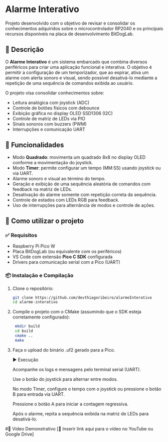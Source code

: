 # Alarme Interativo

Projeto desenvolvido com o objetivo de revisar e consolidar os conhecimentos adquiridos sobre o microcontrolador RP2040 e os principais recursos disponíveis na placa de desenvolvimento BitDogLab.

## 📝 Descrição

O **Alarme Interativo** é um sistema embarcado que combina diversos periféricos para criar uma aplicação funcional e interativa. O objetivo é permitir a configuração de um temporizador, que ao expirar, ativa um alarme com alerta sonoro e visual, sendo possível desativá-lo mediante a repetição de uma sequência de comandos exibida ao usuário.

O projeto visa consolidar conhecimentos sobre:
- Leitura analógica com joystick (ADC)
- Controle de botões físicos com debounce
- Exibição gráfica no display OLED SSD1306 (I2C)
- Controle de matriz de LEDs via PIO
- Sinais sonoros com buzzers (PWM)
- Interrupções e comunicação UART

## 🚀 Funcionalidades

- Modo **Quadrado**: movimenta um quadrado 8x8 no display OLED conforme a movimentação do joystick.
- Modo **Timer**: permite configurar um tempo (MM:SS) usando joystick ou via UART.
- Alarme sonoro e visual ao término do tempo.
- Geração e exibição de uma sequência aleatória de comandos com feedback na matriz de LEDs.
- Desativação do alarme somente com repetição correta da sequência.
- Controle de estados com LEDs RGB para feedback.
- Uso de interrupções para alternância de modos e controle de ações.

## 🔧 Como utilizar o projeto

### ✅ Requisitos

- Raspberry Pi Pico W
- Placa BitDogLab (ou equivalente com os periféricos)
- VS Code com extensão **Pico C SDK** configurada
- Drivers para comunicação serial com a Pico (UART)

### 📦 Instalação e Compilação

1. Clone o repositório:
   ```bash
   git clone https://github.com/devthiagoribeiro/alarmeInterativo
   cd alarme-interativo

2. Compile o projeto com o CMake (assumindo que o SDK esteja corretamente configurado):
   ```bash
    mkdir build
    cd build
    cmake ..
    make

3. Faça o upload do binário .uf2 gerado para a Pico.

    ▶️ Execução
    
    Acompanhe os logs e mensagens pelo terminal serial (UART).

    Use o botão do joystick para alternar entre modos.

    No modo Timer, configure o tempo com o joystick ou pressione o botão B para entrada via UART.

    Pressione o botão A para iniciar a contagem regressiva.

    Após o alarme, repita a sequência exibida na matriz de LEDs para desativá-lo.

#🎥 Vídeo Demonstrativo
[🔗 Inserir link aqui para o vídeo no YouTube ou Google Drive]